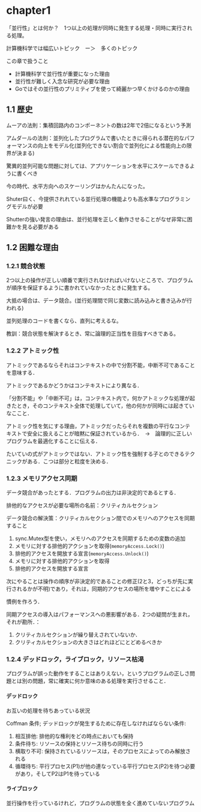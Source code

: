 # chapter1

「並行性」とは何か？　1つ以上の処理が同時に発生する処理・同時に実行される処理。

計算機科学では幅広いトピック　ー＞　多くのトピック

この章で扱うこと

- 計算機科学で並行性が重要になった理由
- 並行性が難しく入念な研究が必要な理由
- Goではその並行性のプリミティブを使って綺麗かつ早くかけるのかの理由

## 1.1 歴史

ムーアの法則：集積回路内のコンポーネントの数は2年で2倍になるという予測

アムダールの法則：並列化したプログラムで書いたときに得られる潜在的なパフォーマンスの向上をモデル化(並列化できない割合で並列化による性能向上の限界が決まる)

驚異的並列可能な問題に対しては、アプリケーションを水平にスケールできるように書くべき

今の時代、水平方向へのスケーリングはかんたんになった。

Shuter曰く、今提供されれている並行処理の機能よりも高水準なプログラミングモデルが必要

Shutterの強い発言の理由は、並行処理を正しく動作させることがなぜ非常に困難かを見る必要がある

## 1.2 困難な理由

### 1.2.1 競合状態

2つ以上の操作が正しい順番で実行されなければいけないところで、プログラムが順序を保証するように書かれていなかったときに発生する。

大抵の場合は、データ競合。(並行処理間で同じ変数に読み込みと書き込みが行われる)

並列処理のコードを書くなら、直列に考えるな。

教訓：競合状態を解決するとき、常に論理的正当性を目指すべきである。

### 1.2.2 アトミック性

アトミックであるならそれはコンテキストの中で分割不能，中断不可であることを意味する．

アトミックであるかどうかはコンテキストにより異なる．

「分割不能」や「中断不可」は，コンテキスト内で，何かアトミックな処理が起きたとき，そのコンテキスト全体で処理していて，他の何かが同時には起きていなここと．

アトミック性を気にする理由，アトミックだったらそれを複数の平行なコンテキストで安全に扱えることが暗黙に保証されているから．　->　論理的に正しいプログラムを最適化することに伝える．

たいていの式がアトミックではない．アトミック性を強制する子とのできるテクニックがある．こつは部分と粒度を決める．

### 1.2.3 メモリアクセス同期

データ競合があったとする．プログラムの出力は非決定的であるとする．

排他的なアクセスが必要な場所の名前：クリティカルセクション

データ競合の解決策：クリティカルセクション間でのメモリへのアクセスを同期すること

1. sync.Mutex型を使い，メモリへのアクセスを同期するための変数の追加
2. メモリに対する排他的アクションを取得(`memoryAccess.Lock()`)
3. 排他的アクセスを開放する宣言(`memoryAccess.Unlock()`)
4. メモリに対する排他的アクションを取得
5. 排他的アクセスを開放する宣言

次にやることは操作の順序が非決定的であることの修正(2と3，どっちが先に実行されるかが不明)であり，それは，同期的アクセスの場所を増やすことによる

慣例を作ろう．

同期アクセスの導入はパフォーマンスへの悪影響がある．2つの疑問が生まれ，それが勘所．：

1. クリティカルセクションが繰り替えされていないか．
2. クリティカルセクションの大きさはどれほどにとどめるべきか

### 1.2.4 デッドロック，ライブロック，リソース枯渇

プログラムが誤った動作をすることはありえない，というプログラムの正しさ問題とは別の問題，常に確実に何か意味のある処理を実行させること．

#### デッドロック

お互いの処理を待ちあっている状況

Coffman 条件; デッドロックが発生するために存在しなければならない条件:

1. 相互排他: 排他的な権利をどの時点においても保持
2. 条件待ち: リソースの保持とリソース待ちの同時に行う
3. 横取り不可: 保持されているリソースは，そのプロセスによってのみ解放される
4. 循環待ち: 平行プロセス(P1)が他の連なっている平行プロセス(P2)を待つ必要があり，そしてP2はP1を待っている

#### ライブロック

並行操作を行っているけれど，プログラムの状態を全く進めていないプログラム
